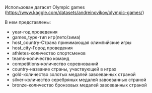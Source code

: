 Использован датасет Olympic games (https://www.kaggle.com/datasets/andreinovikov/olympic-games/)

В нем представлены:
- year-год проведения
- games_type-тип игр(лето/зима)
- host_country-Страна принимающая олимпийские игры
- host_city-Город проведения
- athletes-количество спортсменов
- teams-количество команд 
- competitions-количество соревнований 
- country-название страны, участвующей в играх
- gold-количество золотых медалей завоеванных страной 
- silver-количество серебряных медалей завоеванных страной 
- bronze-количество бронзовых медалей завоеванных страной 